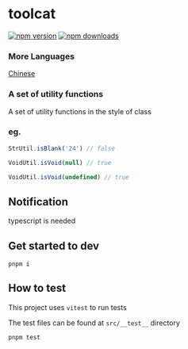# toolcat

[![npm version](https://img.shields.io/npm/v/@cz-translated-changelog/zh-cn.svg?style=flat-square)](https://www.npmjs.com/package/@polaris_liu/toolcat) [![npm downloads](https://img.shields.io/npm/dm/@cz-translated-changelog/zh-cn.svg?style=flat-square)](http://npm-stat.com/charts.html?package=@polaris_liu/toolcat&from=2024-01-01)

### More Languages

[Chinese](https://github.com/polarove/toolcat/blob/master/README-zh_CN.md)

### A set of utility functions

A set of utility functions in the style of class

### eg.

```ts
StrUtil.isBlank('24') // false
```

```ts
VoidUtil.isVoid(null) // true
```

```ts
VoidUtil.isVoid(undefined) // true
```

## Notification

typescript is needed

## Get started to dev

```shell
pnpm i
```

## How to test

This project uses `vitest` to run tests

The test files can be found at `src/__test__` directory

```shell
pnpm test
```
